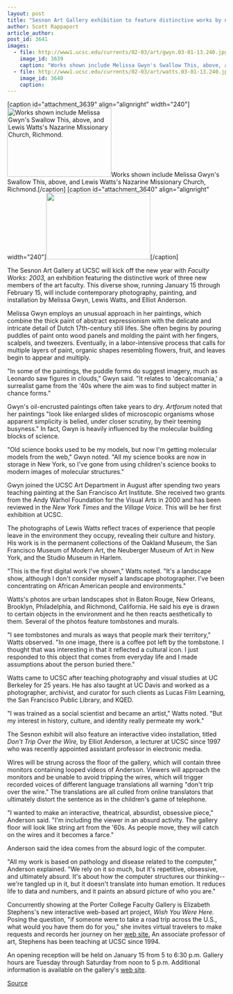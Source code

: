 ```yaml
---
layout: post
title: "Sesnon Art Gallery exhibition to feature distinctive works by new faculty"
author: Scott Rappaport
article_author: 
post_id: 3641
images:
  - file: http://www1.ucsc.edu/currents/02-03/art/gwyn.03-01-13.240.jpg
    image_id: 3639
    caption: "Works shown include Melissa Gwyn's Swallow This, above, and Lewis Watts's Nazarine Missionary Church, Richmond."
  - file: http://www1.ucsc.edu/currents/02-03/art/watts.03-01-13.240.jpg
    image_id: 3640
    caption: 
---
```


[caption id="attachment_3639" align="alignright" width="240"]<a href="http://dev-ucsc-news.pantheonsite.io/wp-content/uploads/2003/01/gwyn.03-01-13.240.jpg"><img class="size-full wp-image-3639" src="http://dev-ucsc-news.pantheonsite.io/wp-content/uploads/2003/01/gwyn.03-01-13.240.jpg" alt="Works shown include Melissa Gwyn's Swallow This, above, and Lewis Watts's Nazarine Missionary Church, Richmond." width="240" height="159" /></a>Works shown include Melissa Gwyn's Swallow This, above, and Lewis Watts's Nazarine Missionary Church, Richmond.[/caption]
[caption id="attachment_3640" align="alignright" width="240"]<a href="http://dev-ucsc-news.pantheonsite.io/wp-content/uploads/2003/01/watts.03-01-13.240.jpg"><img class="size-full wp-image-3640" src="http://dev-ucsc-news.pantheonsite.io/wp-content/uploads/2003/01/watts.03-01-13.240.jpg" alt="" width="240" height="153" /></a>[/caption]
<p>
  The Sesnon Art Gallery at UCSC will kick off the new year with <i>Faculty Works: 2003,</i> an exhibition featuring the distinctive work of three new members of the art faculty. This diverse show, running January 15 through February 15, will include contemporary photography, painting, and installation by Melissa Gwyn, Lewis Watts, and Elliot Anderson.
</p>
<p>
  Melissa Gwyn employs an unusual approach in her paintings, which combine the thick paint of abstract expressionism with the delicate and intricate detail of Dutch 17th-century still lifes. She often begins by pouring puddles of paint onto wood panels and molding the paint with her fingers, scalpels, and tweezers. Eventually, in a labor-intensive process that calls for multiple layers of paint, organic shapes resembling flowers, fruit, and leaves begin to appear and multiply.<br>
</p>
<p>
  "In some of the paintings, the puddle forms do suggest imagery, much as Leonardo saw figures in clouds," Gwyn said. "It relates to 'decalcomania,' a surrealist game from the '40s where the aim was to find subject matter in chance forms."<br>
</p>
<p>
  Gwyn's oil-encrusted paintings often take years to dry. <i>Artforum</i> noted that her paintings "look like enlarged slides of microscopic organisms whose apparent simplicity is belied, under closer scrutiny, by their teeming busyness." In fact, Gwyn is heavily influenced by the molecular building blocks of science.<br>
</p>
<p>
  "Old science books used to be my models, but now I'm getting molecular models from the web," Gwyn noted. "All my science books are now in storage in New York, so I've gone from using children's science books to modern images of molecular structures."<br>
</p>
<p>
  Gwyn joined the UCSC Art Department in August after spending two years teaching painting at the San Francisco Art Institute. She received two grants from the Andy Warhol Foundation for the Visual Arts in 2000 and has been reviewed in the <i>New York Times</i> and the <i>Village Voice.</i> This will be her first exhibition at UCSC.<br>
</p>
<p>
  The photographs of Lewis Watts reflect traces of experience that people leave in the environment they occupy, revealing their culture and history. His work is in the permanent collections of the Oakland Museum, the San Francisco Museum of Modern Art, the Neuberger Museum of Art in New York, and the Studio Museum in Harlem.<br>
</p>
<p>
  "This is the first digital work I've shown," Watts noted. "It's a landscape show, although I don't consider myself a landscape photographer. I've been concentrating on African American people and environments."<br>
</p>
<p>
  Watts's photos are urban landscapes shot in Baton Rouge, New Orleans, Brooklyn, Philadelphia, and Richmond, California. He said his eye is drawn to certain objects in the environment and he then reacts aesthetically to them. Several of the photos feature tombstones and murals.<br>
</p>
<p>
  "I see tombstones and murals as ways that people mark their territory," Watts observed. "In one image, there is a coffee pot left by the tombstone. I thought that was interesting in that it reflected a cultural icon. I just responded to this object that comes from everyday life and I made assumptions about the person buried there."<br>
</p>
<p>
  Watts came to UCSC after teaching photography and visual studies at UC Berkeley for 25 years. He has also taught at UC Davis and worked as a photographer, archivist, and curator for such clients as Lucas Film Learning, the San Francisco Public Library, and KQED.<br>
</p>
<p>
  "I was trained as a social scientist and became an artist," Watts noted. "But my interest in history, culture, and identity really permeate my work."<br>
</p>
<p>
  The Sesnon exhibit will also feature an interactive video installation, titled <i>Don't Trip Over the Wire,</i> by Elliot Anderson, a lecturer at UCSC since 1997 who was recently appointed assistant professor in electronic media.<br>
</p>
<p>
  Wires will be strung across the floor of the gallery, which will contain three monitors containing looped videos of Anderson. Viewers will approach the monitors and be unable to avoid tripping the wires, which will trigger recorded voices of different language translations all warning "don't trip over the wire." The translations are all culled from online translators that ultimately distort the sentence as in the children's game of telephone.<br>
</p>
<p>
  "I wanted to make an interactive, theatrical, absurdist, obsessive piece," Anderson said. "I'm including the viewer in an absurd activity. The gallery floor will look like string art from the '60s. As people move, they will catch on the wires and it becomes a farce."<br>
</p>
<p>
  Anderson said the idea comes from the absurd logic of the computer.<br>
</p>
<p>
  "All my work is based on pathology and disease related to the computer," Anderson explained. "We rely on it so much, but it's repetitive, obsessive, and ultimately absurd. It's about how the computer structures our thinking--we're tangled up in it, but it doesn't translate into human emotion. It reduces life to data and numbers, and it paints an absurd picture of who you are."
</p>
<p>
  Concurrently showing at the Porter College Faculty Gallery is Elizabeth Stephens's new interactive web-based art project, <i>Wish You Were Here.</i> Posing the question, "if someone were to take a road trip across the U.S., what would you have them do for you," she invites virtual travelers to make requests and records her journey on her <a href="http://wishyouwerehere.ucsc.edu">web site.</a> An associate professor of art, Stephens has been teaching at UCSC since 1994.<br>
</p>
<p>
  An opening reception will be held on January 15 from 5 to 6:30 p.m. Gallery hours are Tuesday through Saturday from noon to 5 p.m. Additional information is available on the gallery's <a href="http://arts.ucsc.edu">web site</a>.
</p>
<p><a href="http://www1.ucsc.edu/currents/02-03/01-13/show.html" title="Permalink to show">Source</a></p>
